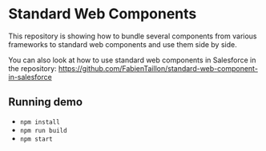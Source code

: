 # Standard Web Components
This repository is showing how to bundle several components from various frameworks to standard web components and use them side by side.  

You can also look at how to use standard web components in Salesforce in the repository:
https://github.com/FabienTaillon/standard-web-component-in-salesforce

## Running demo
* `npm install`
* `npm run build`
* `npm start`
